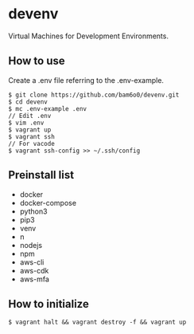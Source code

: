 # devenv
Virtual Machines for Development Environments.

## How to use
Create a .env file referring to the .env-example.
```
$ git clone https://github.com/bam6o0/devenv.git
$ cd devenv
$ mc .env-example .env
// Edit .env
$ vim .env
$ vagrant up
$ vagrant ssh
// For vacode
$ vagrant ssh-config >> ~/.ssh/config
```

## Preinstall list
+ docker
+ docker-compose
+ python3
+ pip3
+ venv
+ n
+ nodejs
+ npm
+ aws-cli
+ aws-cdk
+ aws-mfa

## How to initialize
```
$ vagrant halt && vagrant destroy -f && vagrant up
```
